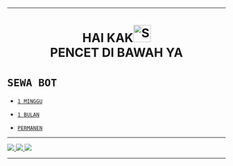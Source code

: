 -------
<h1 align="center">HAI KAK<img src="https://user-images.githubusercontent.com/1303154/88677602-1635ba80-d120-11ea-84d8-d263ba5fc3c0.gif" width="40px" alt="SILAHKAN"><br>PENCET DI BAWAH YA</h1>

# ```SEWA BOT```

* [`1 MINGGU`](https://wa.me/62857721057781?text=Bang+Mikel+,Saya+Mau+Sewa+Bot+*1+MINGGU*)


* [`1 BULAN`](https://wa.me/62857721057781?text=Bang+Mikel+,Saya+Mau+Sewa+Bot+*1+BULAN*)

* [`PERMANEN`](https://wa.me/62857721057781?text=Bang+Mikel+,Saya+Mau+Sewa+Bot+*PERMANEN*)

-------

<p align="center">

  <a href="https://instagram.com/Rava_design"><img src="https://img.shields.io/badge/Instagram-E4405F?style=for-the-badge&logo=instagram&logoColor=white"/>
  <a href="https://instagram.com/pebian_store"><img src="https://img.shields.io/badge/Instagram-E4405F?style=for-the-badge&logo=instagram&logoColor=white"/> 
  <a href="https://wa.me/message/5GSNOAVGRCHBP1"><img src="https://img.shields.io/badge/WhatsApp-25D366?style=for-the-badge&logo=whatsapp&logoColor=white" />

-------

